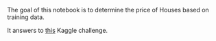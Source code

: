 The goal of this notebook is to determine the price of Houses based on training data.

It answers to [this](https://www.kaggle.com/c/house-prices-advanced-regression-technique) Kaggle challenge.

